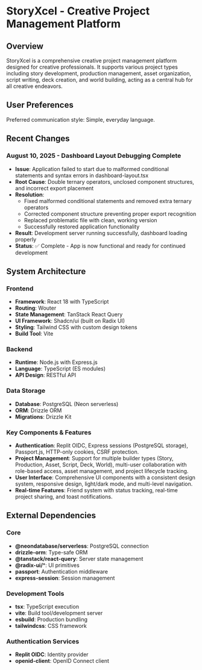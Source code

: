 # StoryXcel - Creative Project Management Platform

## Overview
StoryXcel is a comprehensive creative project management platform designed for creative professionals. It supports various project types including story development, production management, asset organization, script writing, deck creation, and world building, acting as a central hub for all creative endeavors.

## User Preferences
Preferred communication style: Simple, everyday language.

## Recent Changes

### August 10, 2025 - Dashboard Layout Debugging Complete
- **Issue**: Application failed to start due to malformed conditional statements and syntax errors in dashboard-layout.tsx
- **Root Cause**: Double ternary operators, unclosed component structures, and incorrect export placement
- **Resolution**: 
  - Fixed malformed conditional statements and removed extra ternary operators
  - Corrected component structure preventing proper export recognition
  - Replaced problematic file with clean, working version
  - Successfully restored application functionality
- **Result**: Development server running successfully, dashboard loading properly
- **Status**: ✅ Complete - App is now functional and ready for continued development

## System Architecture

### Frontend
- **Framework**: React 18 with TypeScript
- **Routing**: Wouter
- **State Management**: TanStack React Query
- **UI Framework**: Shadcn/ui (built on Radix UI)
- **Styling**: Tailwind CSS with custom design tokens
- **Build Tool**: Vite

### Backend
- **Runtime**: Node.js with Express.js
- **Language**: TypeScript (ES modules)
- **API Design**: RESTful API

### Data Storage
- **Database**: PostgreSQL (Neon serverless)
- **ORM**: Drizzle ORM
- **Migrations**: Drizzle Kit

### Key Components & Features
- **Authentication**: Replit OIDC, Express sessions (PostgreSQL storage), Passport.js, HTTP-only cookies, CSRF protection.
- **Project Management**: Support for multiple builder types (Story, Production, Asset, Script, Deck, World), multi-user collaboration with role-based access, asset management, and project lifecycle tracking.
- **User Interface**: Comprehensive UI components with a consistent design system, responsive design, light/dark mode, and multi-level navigation.
- **Real-time Features**: Friend system with status tracking, real-time project sharing, and toast notifications.

## External Dependencies

### Core
- **@neondatabase/serverless**: PostgreSQL connection
- **drizzle-orm**: Type-safe ORM
- **@tanstack/react-query**: Server state management
- **@radix-ui/***: UI primitives
- **passport**: Authentication middleware
- **express-session**: Session management

### Development Tools
- **tsx**: TypeScript execution
- **vite**: Build tool/development server
- **esbuild**: Production bundling
- **tailwindcss**: CSS framework

### Authentication Services
- **Replit OIDC**: Identity provider
- **openid-client**: OpenID Connect client